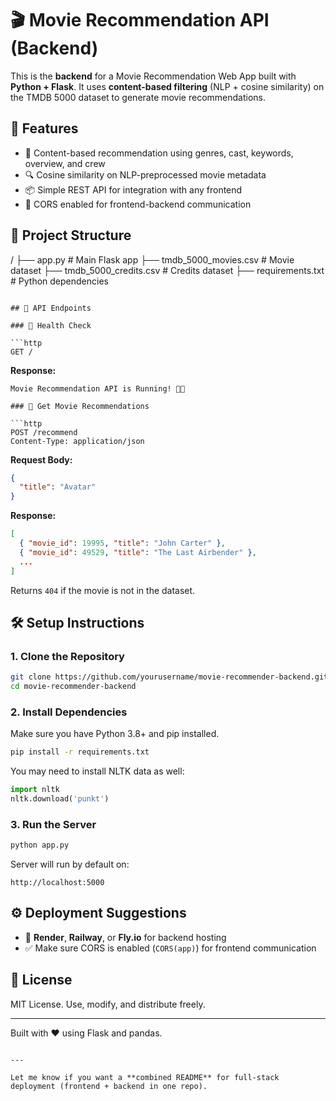 # 🎬 Movie Recommendation API (Backend)
This is the **backend** for a Movie Recommendation Web App built with **Python + Flask**. It uses **content-based filtering** (NLP + cosine similarity) on the TMDB 5000 dataset to generate movie recommendations.

## 🧠 Features
- 🧾 Content-based recommendation using genres, cast, keywords, overview, and crew
- 🔍 Cosine similarity on NLP-preprocessed movie metadata
- 📦 Simple REST API for integration with any frontend
- 🚀 CORS enabled for frontend-backend communication

## 📁 Project Structure
/
├── app.py                   # Main Flask app
├── tmdb_5000_movies.csv     # Movie dataset
├── tmdb_5000_credits.csv    # Credits dataset
├── requirements.txt         # Python dependencies
```

## 🚀 API Endpoints

### 🔹 Health Check

```http
GET /
```

**Response:**
```
Movie Recommendation API is Running! 🎥🚀

### 🔹 Get Movie Recommendations

```http
POST /recommend
Content-Type: application/json
```

**Request Body:**

```json
{
  "title": "Avatar"
}
```

**Response:**

```json
[
  { "movie_id": 19995, "title": "John Carter" },
  { "movie_id": 49529, "title": "The Last Airbender" },
  ...
]
```

Returns `404` if the movie is not in the dataset.

## 🛠️ Setup Instructions

### 1. Clone the Repository

```bash
git clone https://github.com/yourusername/movie-recommender-backend.git
cd movie-recommender-backend
```

### 2. Install Dependencies

Make sure you have Python 3.8+ and pip installed.

```bash
pip install -r requirements.txt
```

You may need to install NLTK data as well:

```python
import nltk
nltk.download('punkt')
```

### 3. Run the Server

```bash
python app.py
```

Server will run by default on:

```
http://localhost:5000
```

## ⚙️ Deployment Suggestions

- 🔁 **Render**, **Railway**, or **Fly.io** for backend hosting
- ✅ Make sure CORS is enabled (`CORS(app)`) for frontend communication

## 📄 License

MIT License. Use, modify, and distribute freely.

---

Built with ❤️ using Flask and pandas.
```

---

Let me know if you want a **combined README** for full-stack deployment (frontend + backend in one repo).
